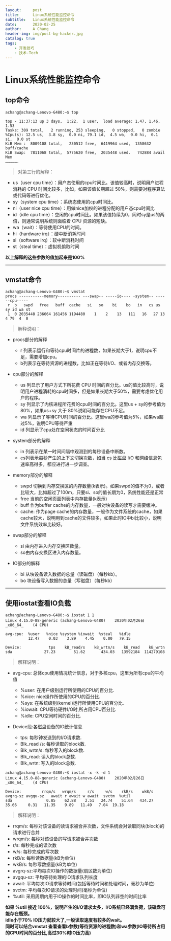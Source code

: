 ```yaml
---
layout:     post
title:      Linux系统性能监控命令
subtitle:   Linux系统性能监控命令
date:       2020-02-25
author:     A Chang
header-img: img/post-bg-hacker.jpg
catalog: true
tags:
    - 开发技巧
    - 技术-Tech
---
```


# Linux系统性能监控命令

## top命令 
```
achang@achang-Lenovo-G480:~$ top

top - 11:37:13 up 3 days,  1:22,  1 user,  load average: 1.47, 1.46, 1.53
Tasks: 309 total,   2 running, 253 sleeping,   0 stopped,   0 zombie
%Cpu(s): 12.5 us,  3.8 sy,  0.0 ni, 79.1 id,  4.5 wa,  0.0 hi,  0.1 si,  0.0 st
KiB Mem :  8009108 total,   230512 free,  6419964 used,  1358632 buff/cache
KiB Swap:  7811068 total,  5775620 free,  2035448 used.   742884 avail Mem 
…………….
```

> 对第三行的解释： 

- us（user cpu time）：用户态使用的cpu时间比。该值较高时，说明用户进程消耗的 CPU 时间比较多，比如，如果该值长期超过 50%，则需要对程序算法或代码等进行优化。   
- sy（system cpu time）：系统态使用的cpu时间比。   
- ni（user nice cpu time）：用做nice加权的进程分配的用户态cpu时间比   
- id（idle cpu time）：空闲的cpu时间比。如果该值持续为0，同时sy是us的两倍，则通常说明系统则面临着 CPU 资源的短缺。   
- wa（wait）：等待使用CPU的时间。  
- hi（hardware irq）：硬中断消耗时间  
- si（software irq）：软中断消耗时间  
- st（steal time）：虚拟机偷取时间

**以上解释的这些参数的值加起来是100%**

---

## vmstat命令
```
achang@achang-Lenovo-G480:~$ vmstat 
procs -----------memory---------- ---swap-- -----io---- -system-- ------cpu-----
 r  b   swpd   free   buff  cache   si   so    bi    bo   in   cs us sy id wa st
 1  0 2035448 236664 161456 1194480    1    2    13   111   16   27 13  4 79  4  0
```

> 解释说明：

- procs部分的解释  
  - r 列表示运行和等待cpu时间片的进程数，如果长期大于1，说明cpu不足，需要增加cpu。  
  - b列表示在等待资源的进程数，比如正在等待I/O、或者内存交换等。 

- cpu部分的解释  

  - us 列显示了用户方式下所花费 CPU 时间的百分比。us的值比较高时，说明用户进程消耗的cpu时间多，但是如果长期大于50%，需要考虑优化用户的程序。  
  - sy 列显示了内核进程所花费的cpu时间的百分比。这里us + sy的参考值为80%，如果us+sy 大于 80%说明可能存在CPU不足。  
  - wa 列显示了等待CPU时间的百分比。这里wa的参考值为5%，如果wa超过5%，说明CPU等待严重  
  - id 列显示了cpu处在空闲状态的时间百分比 

- system部分的解释 

  - in 列表示在某一时间间隔中观测到的每秒设备中断数。   
  - cs列表示每秒产生的上下文切换次数，如当 cs 比磁盘 I/O 和网络信息包速率高得多，都应进行进一步调查。  

- memory部分的解释 

  - swpd 切换到内存交换区的内存数量(k表示)。如果swpd的值不为0，或者比较大，比如超过了100m，只要si、so的值长期为0，系统性能还是正常   
  - free 当前的空闲页面列表中内存数量(k表示)   
  - buff 作为buffer cache的内存数量，一般对块设备的读写才需要缓冲。   
  - cache: 作为page cache的内存数量，一般作为文件系统的cache，如果cache较大，说明用到cache的文件较多，如果此时IO中bi比较小，说明文件系统效率比较好。  

- swap部分的解释 

  - si 由内存进入内存交换区数量。   
  - so由内存交换区进入内存数量。

- IO部分的解释 

  - bi 从块设备读入数据的总量（读磁盘）（每秒kb）。   
  - bo 块设备写入数据的总量（写磁盘）（每秒kb）

---

## 使用iostat查看IO负载 

```
achang@achang-Lenovo-G480:~$ iostat 1 1 
Linux 4.15.0-88-generic (achang-Lenovo-G480) 	2020年02月26日 	_x86_64_	(4 CPU)

avg-cpu:  %user   %nice %system %iowait  %steal   %idle
          12.47    0.03    3.89    4.45    0.00   79.15

Device:            tps    kB_read/s    kB_wrtn/s    kB_read    kB_wrtn 
sda              27.23        51.62       434.03   13592184  114279108
```
> 解释说明：   
- avg-cpu: 总体cpu使用情况统计信息，对于多核cpu，这里为所有cpu的平均值   
  - %user: 在用户级别运行所使用的CPU的百分比.   
  - %nice: nice操作所使用的CPU的百分比.   
  - %sys: 在系统级别(kernel)运行所使用CPU的百分比.   
  - %iowait: CPU等待硬件I/O时,所占用CPU百分比.   
  - %idle: CPU空闲时间的百分比.

- Device段:各磁盘设备的IO统计信息   
  - tps: 每秒钟发送到的I/O请求数.   
  - Blk_read /s: 每秒读取的block数.   
  - Blk_wrtn/s: 每秒写入的block数.   
  - Blk_read: 读入的block总数.   
  - Blk_wrtn: 写入的block总数.

```
achang@achang-Lenovo-G480:~$ iostat -x -k -d 1
Linux 4.15.0-88-generic (achang-Lenovo-G480) 	2020年02月26日 	_x86_64_	(4 CPU)

Device:         rrqm/s   wrqm/s     r/s     w/s    rkB/s    wkB/s avgrq-sz avgqu-sz   await r_await w_await  svctm  %util 
sda               0.85    62.88    2.51   24.74    51.64   434.27    35.66     0.31   11.35    9.89   11.49   7.04  19.18
```
> 解释说明：   
- rrqm/s: 每秒对该设备的读请求被合并次数，文件系统会对读取同块(block)的请求进行合并   
- wrqm/s: 每秒对该设备的写请求被合并次数   
- r/s: 每秒完成的读次数   
- w/s: 每秒完成的写次数   
- rkB/s: 每秒读数据量(kB为单位)   
- wkB/s: 每秒写数据量(kB为单位)   
- avgrq-sz:平均每次IO操作的数据量(扇区数为单位)   
- avgqu-sz: 平均等待处理的IO请求队列长度   
- await: 平均每次IO请求等待时间(包括等待时间和处理时间，毫秒为单位)   
- svctm: 平均每次IO请求的处理时间(毫秒为单位)   
- %util: 采用周期内用于IO操作的时间比率，即IO队列非空的时间比率

**如果 %util 接近 100%，说明产生的I/O请求太多，I/O系统已经满负荷，该磁盘可能存在瓶颈。   
idle小于70% IO压力就较大了,一般读取速度有较多的wait。   
同时可以结合vmstat 查看查看b参数(等待资源的进程数)和wa参数(IO等待所占用的CPU时间的百分比,高过30%时IO压力高)**